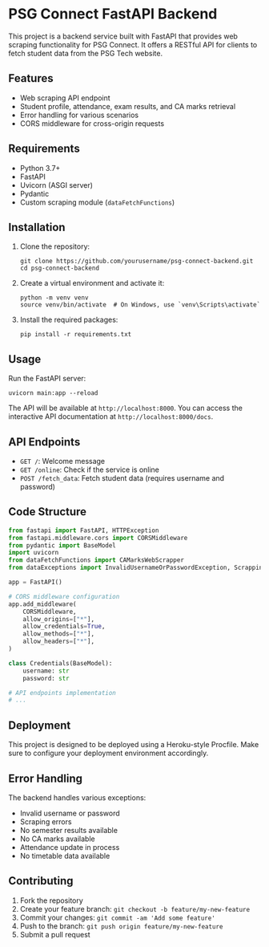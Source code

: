 # PSG Connect FastAPI Backend



This project is a backend service built with FastAPI that provides web scraping functionality for PSG Connect. It offers a RESTful API for clients to fetch student data from the PSG Tech website.

## Features

- Web scraping API endpoint
- Student profile, attendance, exam results, and CA marks retrieval
- Error handling for various scenarios
- CORS middleware for cross-origin requests

## Requirements

- Python 3.7+
- FastAPI
- Uvicorn (ASGI server)
- Pydantic
- Custom scraping module (`dataFetchFunctions`)

## Installation

1. Clone the repository:

   ```
   git clone https://github.com/yourusername/psg-connect-backend.git
   cd psg-connect-backend
   ```

2. Create a virtual environment and activate it:

   ```
   python -m venv venv
   source venv/bin/activate  # On Windows, use `venv\Scripts\activate`
   ```

3. Install the required packages:
   ```
   pip install -r requirements.txt
   ```

## Usage

Run the FastAPI server:

```
uvicorn main:app --reload
```

The API will be available at `http://localhost:8000`. You can access the interactive API documentation at `http://localhost:8000/docs`.

## API Endpoints

- `GET /`: Welcome message
- `GET /online`: Check if the service is online
- `POST /fetch_data`: Fetch student data (requires username and password)

## Code Structure

```python
from fastapi import FastAPI, HTTPException
from fastapi.middleware.cors import CORSMiddleware
from pydantic import BaseModel
import uvicorn
from dataFetchFunctions import CAMarksWebScrapper
from dataExceptions import InvalidUsernameOrPasswordException, ScrappingError, NoSemResultsAvailable, NoCAMarksAvailable, AttendanceUpdateInProcessException, NoTimeTableDataException

app = FastAPI()

# CORS middleware configuration
app.add_middleware(
    CORSMiddleware,
    allow_origins=["*"],
    allow_credentials=True,
    allow_methods=["*"],
    allow_headers=["*"],
)

class Credentials(BaseModel):
    username: str
    password: str

# API endpoints implementation
# ...
```

## Deployment

This project is designed to be deployed using a Heroku-style Procfile. Make sure to configure your deployment environment accordingly.

## Error Handling

The backend handles various exceptions:

- Invalid username or password
- Scraping errors
- No semester results available
- No CA marks available
- Attendance update in process
- No timetable data available

## Contributing

1. Fork the repository
2. Create your feature branch: `git checkout -b feature/my-new-feature`
3. Commit your changes: `git commit -am 'Add some feature'`
4. Push to the branch: `git push origin feature/my-new-feature`
5. Submit a pull request
